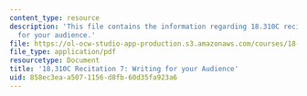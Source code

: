 ```yaml
---
content_type: resource
description: 'This file contains the information regarding 18.310C recitation 7: writing
  for your audience.'
file: https://ol-ocw-studio-app-production.s3.amazonaws.com/courses/18-310-principles-of-discrete-applied-mathematics-fall-2013/858ec3eaa5071156d8fb60d35fa923a6_MIT18_310F13_prerec7.pdf
file_type: application/pdf
resourcetype: Document
title: '18.310C Recitation 7: Writing for your Audience'
uid: 858ec3ea-a507-1156-d8fb-60d35fa923a6
---
```

